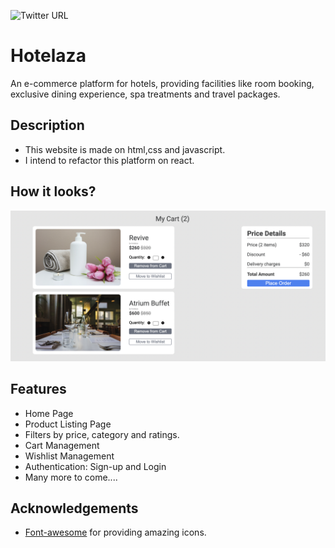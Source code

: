 



![Twitter URL](https://img.shields.io/twitter/url?style=social&url=https%3A%2F%2Ftwitter.com%2Fsaifuddinbadani)

##




# Hotelaza

An e-commerce platform for hotels, providing facilities like room booking, exclusive dining experience, spa treatments and travel packages.


## Description

- This website is made on html,css and javascript.
- I intend to refactor this platform on react.



## How it looks?
<img src="./assets/readme/ss-cart.png" alt="cart" width="600"/>



## Features

- Home Page
- Product Listing Page
- Filters by
    price,
    category and
    ratings.
- Cart Management
- Wishlist Management
- Authentication:
    Sign-up and
    Login
- Many more to come....


## Acknowledgements

 - [Font-awesome](https://fontawesome.com/v6/search) for providing amazing icons.
 


